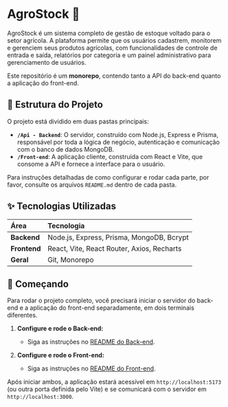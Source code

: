 # AgroStock 🌿

AgroStock é um sistema completo de gestão de estoque voltado para o setor agrícola. A plataforma permite que os usuários cadastrem, monitorem e gerenciem seus produtos agrícolas, com funcionalidades de controle de entrada e saída, relatórios por categoria e um painel administrativo para gerenciamento de usuários.

Este repositório é um **monorepo**, contendo tanto a API do back-end quanto a aplicação do front-end.

## 📂 Estrutura do Projeto

O projeto está dividido em duas pastas principais:

* **`/Api - Backend`**: O servidor, construído com Node.js, Express e Prisma, responsável por toda a lógica de negócio, autenticação e comunicação com o banco de dados MongoDB.
* **`/Front-end`**: A aplicação cliente, construída com React e Vite, que consome a API e fornece a interface para o usuário.

Para instruções detalhadas de como configurar e rodar cada parte, por favor, consulte os arquivos `README.md` dentro de cada pasta.

## ✨ Tecnologias Utilizadas

| Área       | Tecnologia                               |
| :--------- | :--------------------------------------- |
| **Backend** | Node.js, Express, Prisma, MongoDB, Bcrypt |
| **Frontend** | React, Vite, React Router, Axios, Recharts |
| **Geral** | Git, Monorepo                            |

## 🚀 Começando

Para rodar o projeto completo, você precisará iniciar o servidor do back-end e a aplicação do front-end separadamente, em dois terminais diferentes.

1.  **Configure e rode o Back-end:**
    * Siga as instruções no [README do Back-end](./Api%20-%20Backend/README.md).

2.  **Configure e rode o Front-end:**
    * Siga as instruções no [README do Front-end](./Front-end/README.md).

Após iniciar ambos, a aplicação estará acessível em `http://localhost:5173` (ou outra porta definida pelo Vite) e se comunicará com o servidor em `http://localhost:3000`.